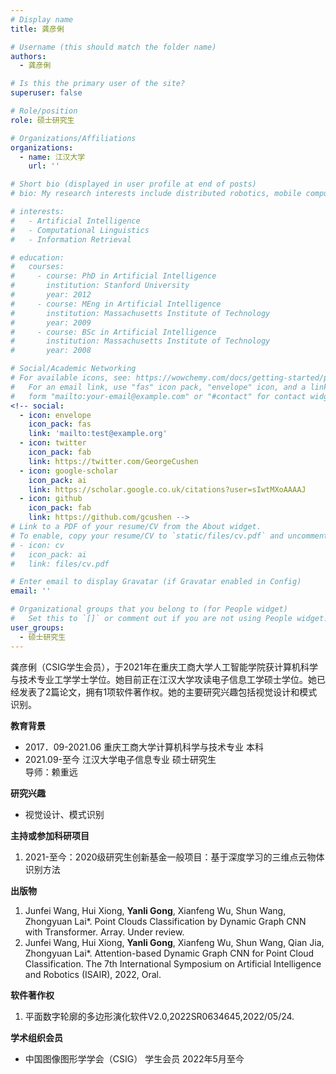 ```yaml
---
# Display name
title: 龚彦俐

# Username (this should match the folder name)
authors:
  - 龚彦俐

# Is this the primary user of the site?
superuser: false

# Role/position
role: 硕士研究生

# Organizations/Affiliations
organizations:
  - name: 江汉大学
    url: ''

# Short bio (displayed in user profile at end of posts)
# bio: My research interests include distributed robotics, mobile computing and programmable matter.

# interests:
#   - Artificial Intelligence
#   - Computational Linguistics
#   - Information Retrieval

# education:
#   courses:
#     - course: PhD in Artificial Intelligence
#       institution: Stanford University
#       year: 2012
#     - course: MEng in Artificial Intelligence
#       institution: Massachusetts Institute of Technology
#       year: 2009
#     - course: BSc in Artificial Intelligence
#       institution: Massachusetts Institute of Technology
#       year: 2008

# Social/Academic Networking
# For available icons, see: https://wowchemy.com/docs/getting-started/page-builder/#icons
#   For an email link, use "fas" icon pack, "envelope" icon, and a link in the
#   form "mailto:your-email@example.com" or "#contact" for contact widget.
<!-- social:
  - icon: envelope
    icon_pack: fas
    link: 'mailto:test@example.org'
  - icon: twitter
    icon_pack: fab
    link: https://twitter.com/GeorgeCushen
  - icon: google-scholar
    icon_pack: ai
    link: https://scholar.google.co.uk/citations?user=sIwtMXoAAAAJ
  - icon: github
    icon_pack: fab
    link: https://github.com/gcushen -->
# Link to a PDF of your resume/CV from the About widget.
# To enable, copy your resume/CV to `static/files/cv.pdf` and uncomment the lines below.
# - icon: cv
#   icon_pack: ai
#   link: files/cv.pdf

# Enter email to display Gravatar (if Gravatar enabled in Config)
email: ''

# Organizational groups that you belong to (for People widget)
#   Set this to `[]` or comment out if you are not using People widget.
user_groups:
  - 硕士研究生
---
```


龚彦俐（CSIG学生会员），于2021年在重庆工商大学人工智能学院获计算机科学与技术专业工学学士学位。她目前正在江汉大学攻读电子信息工学硕士学位。她已经发表了2篇论文，拥有1项软件著作权。她的主要研究兴趣包括视觉设计和模式识别。

**教育背景**
 - 	2017．09-2021.06	重庆工商大学计算机科学与技术专业 本科
 - 	2021.09-至今	江汉大学电子信息专业 硕士研究生
<br>              导师：赖重远

**研究兴趣**
 -	视觉设计、模式识别

**主持或参加科研项目**
 1. 2021-至今：2020级研究生创新基金一般项目：基于深度学习的三维点云物体识别方法


**出版物**
 1.	Junfei Wang, Hui Xiong, **Yanli Gong**, Xianfeng Wu, Shun Wang, Zhongyuan Lai*. Point Clouds Classification by Dynamic Graph CNN with Transformer. Array. Under review.
 2.	Junfei Wang, Hui Xiong, **Yanli Gong**, Xianfeng Wu, Shun Wang, Qian Jia, Zhongyuan Lai*. Attention-based Dynamic Graph CNN for Point Cloud Classification. The 7th International Symposium on Artificial Intelligence and Robotics (ISAIR), 2022, Oral.


**软件著作权**
 1. 平面数字轮廓的多边形演化软件V2.0,2022SR0634645,2022/05/24.


**学术组织会员**

 - 中国图像图形学学会（CSIG） 学生会员 2022年5月至今




